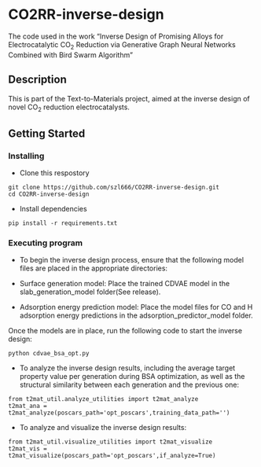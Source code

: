 # CO2RR-inverse-design

The code used in the work “Inverse Design of Promising Alloys for Electrocatalytic CO<sub>2</sub> Reduction via Generative Graph Neural Networks Combined with Bird Swarm Algorithm”

## Description

This is part of the Text-to-Materials project, aimed at the inverse design of novel CO<sub>2</sub> reduction electrocatalysts.

## Getting Started

### Installing

* Clone this respostory
```
git clone https://github.com/szl666/CO2RR-inverse-design.git
cd CO2RR-inverse-design
```
* Install dependencies 
```
pip install -r requirements.txt
```

### Executing program

* To begin the inverse design process, ensure that the following model files are placed in the appropriate directories:

* Surface generation model: Place the trained CDVAE model in the slab_generation_model folder(See release).
* Adsorption energy prediction model: Place the model files for CO and H adsorption energy predictions in the adsorption_predictor_model folder.

Once the models are in place, run the following code to start the inverse design:
```
python cdvae_bsa_opt.py
```
* To analyze the inverse design results, including the average target property value per generation during BSA optimization, as well as the structural similarity between each generation and the previous one:
```
from t2mat_util.analyze_utilities import t2mat_analyze
t2mat_ana = t2mat_analyze(poscars_path='opt_poscars',training_data_path='')
```

* To analyze and visualize the inverse design results:
```
from t2mat_util.visualize_utilities import t2mat_visualize
t2mat_vis = t2mat_visualize(poscars_path='opt_poscars',if_analyze=True)
```




